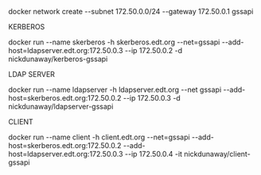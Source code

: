 docker network create --subnet 172.50.0.0/24 --gateway 172.50.0.1 gssapi


KERBEROS

docker run --name skerberos -h skerberos.edt.org --net=gssapi --add-host=ldapserver.edt.org:172.50.0.3 --ip 172.50.0.2 -d nickdunaway/kerberos-gssapi


LDAP SERVER

docker run --name ldapserver -h ldapserver.edt.org --net gssapi --add-host=skerberos.edt.org:172.50.0.2 --ip 172.50.0.3 -d nickdunaway/ldapserver-gssapi


CLIENT

docker run --name client -h client.edt.org --net=gssapi  --add-host=skerberos.edt.org:172.50.0.2 --add-host=ldapserver.edt.org:172.50.0.3 --ip 172.50.0.4 -it nickdunaway/client-gssapi








